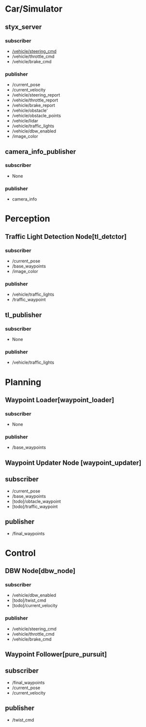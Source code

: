 
# Car/Simulator

## styx_server

### subscriber
- [/vehicle/steering_cmd](./msg.md#topic:/vehicle/steering_cmd])
- /vehicle/throttle_cmd
- /vehicle/brake_cmd

### publisher
- /current_pose
- /current_velocity
- /vehicle/steering_report
- /vehicle/throttle_report
- /vehicle/brake_report
- /vehicle/obstacle'
- /vehicle/obstacle_points
- /vehicle/lidar
- /vehicle/traffic_lights
- /vehicle/dbw_enabled
- /image_color

## camera_info_publisher

### subscriber 
- None

### publisher
- camera_info

# Perception

## Traffic Light Detection Node[tl_detctor]

### subscriber 
- /current_pose
- /base_waypoints
- /image_color

### publisher

- /vehicle/traffic_lights
- /traffic_waypoint

## tl_publisher

### subscriber
- None

### publisher
- /vehicle/traffic_lights

# Planning
## Waypoint Loader[waypoint_loader]

### subscriber 
- None

### publisher
- /base_waypoints

## Waypoint Updater Node [waypoint_updater]

## subscriber 
- /current_pose
- /base_waypoints
- [todo]/obtacle_waypoint
- [todo]/traffic_waypoint

## publisher
- /final_waypoints

# Control

## DBW Node[dbw_node]
### subscriber 
- /vehicle/dbw_enabled
- [todo]/twist_cmd
- [todo]/current_velocity

### publisher
- /vehicle/steering_cmd
- /vehicle/throttle_cmd
- /vehicle/brake_cmd

## Waypoint Follower[pure_pursuit]
## subscriber 
- /final_waypoints
- /current_pose
- /current_velocity

## publisher
- /twist_cmd


